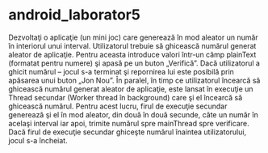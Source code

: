 # android_laborator5
Dezvoltaţi o aplicaţie (un mini joc) care generează în mod aleator un număr în interiorul unui interval. 
Utilizatorul trebuie să ghicească numărul generat aleator de aplicaţie. Pentru aceasta introduce valori într-un câmp
plainText (formatat pentru numere) şi apasă pe un buton „Verifică”. Dacă utilizatorul a ghicit numărul – jocul s-a 
terminat şi repornirea lui este posibilă prin apăsarea unui buton „Jon Nou”. 
În paralel, în timp ce utilizatorul încearcă să ghicească numărul generat aleator de aplicaţie, este lansat în 
execuţie un Thread secundar (Worker thread în background) care şi el încearcă să ghicească numărul. Pentru acest 
lucru, firul de execuţie secundar generează şi el în mod aleator, din două în două secunde, câte un număr în acelaşi 
interval iar apoi, trimite numărul spre mainThread spre verificare. Dacă firul de execuţie secundar ghiceşte numărul 
înaintea utilizatorului, jocul s-a încheiat.
